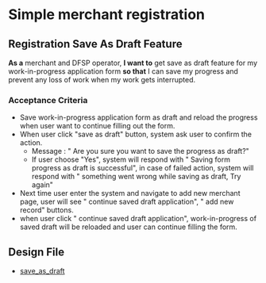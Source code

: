 # Simple merchant registration 
## Registration Save As Draft Feature 

**As a** merchant and DFSP operator, **I want to** get save as draft feature for my work-in-progress application form **so that** I can save my progress and prevent any loss of work when my work gets interrupted. 

### Acceptance Criteria
* Save work-in-progress application form as draft and reload the progress when user want to continue filling out the form.
* When user click "save as draft" button, system ask user to confirm the action.
    * Message : " Are you sure you want to save the progress as draft?"
    * If user choose "Yes", system will respond with " Saving form progress as draft is successful", in case of failed action, system will respond with " something went wrong while saving as draft, Try again"
* Next time user enter the system and navigate to add new merchant page, user will see " continue saved draft application", " add new record" buttons.  
* when user click " continue saved draft application", work-in-progress of saved draft will be reloaded and user can continue filling the form. 

## Design File
* [save_as_draft](https://www.figma.com/proto/sEFusJJ4pQedgXvfRixE7b/Merchant-Registry-Prototype?page-id=1435%3A7881&type=design&node-id=1435-8023&viewport=528%2C298%2C0.35&t=3AEfehrhNBILWl7q-1&scaling=scale-down&starting-point-node-id=1435%3A8023&show-proto-sidebar=1)
